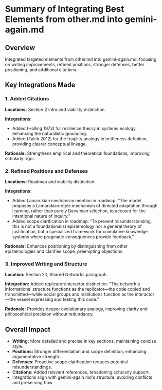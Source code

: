 # Summary of Integrating Best Elements from other.md into gemini-again.md

## Overview
Integrated targeted elements from other.md into gemini-again.md, focusing on writing improvements, refined positions, stronger defenses, better positioning, and additional citations.

## Key Integrations Made

### 1. Added Citations
**Locations:** Section 2 intro and viability distinction.

**Integrations:**
- Added (Holling 1973) for resilience theory in systems ecology, enhancing the naturalistic grounding.
- Added (Taleb 2012) for the fragility analogy in brittleness definition, providing clearer conceptual linkage.

**Rationale:** Strengthens empirical and theoretical foundations, improving scholarly rigor.

### 2. Refined Positions and Defenses
**Locations:** Roadmap and viability distinction.

**Integrations:**
- Added Lamarckian mechanism mention in roadmap: "The model proposes a Lamarckian-style mechanism of directed adaptation through learning, rather than purely Darwinian selection, to account for the intentional nature of inquiry."
- Added scope clarification in roadmap: "To prevent misunderstanding, this is not a foundationalist epistemology nor a general theory of justification, but a specialized framework for cumulative knowledge systems where pragmatic consequences provide feedback."

**Rationale:** Enhances positioning by distinguishing from other epistemologies and clarifies scope, preempting objections.

### 3. Improved Writing and Structure
**Location:** Section 2.1, Shared Networks paragraph.

**Integration:** Added replicator/interactor distinction: "The network's informational structure functions as the replicator—the code copied and transmitted—while social groups and institutions function as the interactor—the vessel expressing and testing this code."

**Rationale:** Provides deeper evolutionary analogy, improving clarity and philosophical precision without redundancy.

## Overall Impact
- **Writing:** More detailed and precise in key sections, maintaining concise style.
- **Positions:** Stronger differentiation and scope definition, enhancing argumentative strength.
- **Defenses:** Proactive scope clarification reduces potential misunderstandings.
- **Citations:** Added relevant references, broadening scholarly support.
- Integrations align with gemini-again.md's structure, avoiding conflicts and preserving flow.